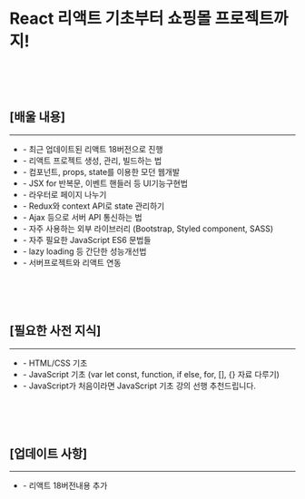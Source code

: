 <h1>React 리액트 기초부터 쇼핑몰 프로젝트까지!</h1>
<br>
<br>
<br>

## [배울 내용]
<hr>
<ul>
    <li>- 최근 업데이트된 리액트 18버전으로 진행 </li>
    <li>- 리액트 프로젝트 생성, 관리, 빌드하는 법</li>
    <li>- 컴포넌트, props, state를 이용한 모던 웹개발 </li>
    <li>- JSX for 반복문, 이벤트 핸들러 등 UI기능구현법</li>
    <li>- 라우터로 페이지 나누기</li>
    <li>- Redux와 context API로 state 관리하기</li>
    <li>- Ajax 등으로 서버 API 통신하는 법</li>
    <li>- 자주 사용하는 외부 라이브러리 (Bootstrap, Styled component, SASS)</li>
    <li>- 자주 필요한 JavaScript ES6 문법들</li>
    <li>- lazy loading 등 간단한 성능개선법</li>
    <li>- 서버프로젝트와 리액트 연동</li>
</ul>
<br>
<br>
<br>

## [필요한 사전 지식]
<hr>
<ul>
    <li>- HTML/CSS 기초 </li>
    <li>- JavaScript 기초 (var let const, function, if else, for, [], {} 자료 다루기)</li>
    <li>- JavaScript가 처음이라면 JavaScript 기초 강의 선행 추천드립니다. </li>
</ul>
<br>
<br>
<br>

## [업데이트 사항]
<hr>
<ul>
    <li>- 리액트 18버전내용 추가</li>
</ul>